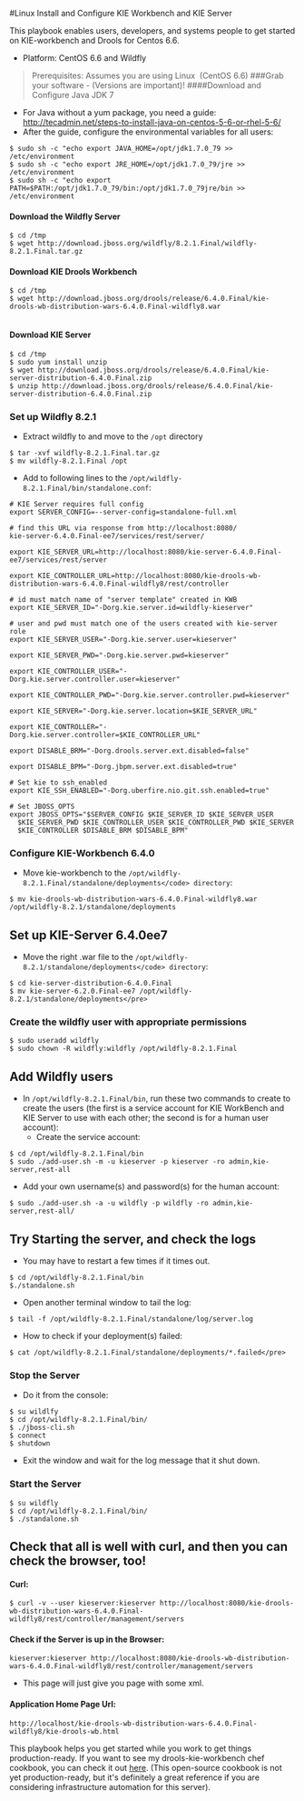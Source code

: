 #Linux Install and Configure KIE Workbench and KIE Server

This playbook enables users, developers, and systems people to get started on KIE-workbench and Drools for Centos 6.6.

* Platform: CentOS 6.6 and Wildfly

> Prerequisites: Assumes you are using Linux  (CentOS 6.6)
###Grab your software - (Versions are important)! 
####Download and Configure Java JDK 7

* For Java without a yum package, you need a guide: http://tecadmin.net/steps-to-install-java-on-centos-5-6-or-rhel-5-6/
* After the guide, configure the environmental variables for all users:
 
```
$ sudo sh -c "echo export JAVA_HOME=/opt/jdk1.7.0_79 >> /etc/environment
$ sudo sh -c "echo export JRE_HOME=/opt/jdk1.7.0_79/jre >> /etc/environment
$ sudo sh -c "echo export PATH=$PATH:/opt/jdk1.7.0_79/bin:/opt/jdk1.7.0_79jre/bin >> /etc/environment
```
#### Download the Wildfly Server
```
$ cd /tmp
$ wget http://download.jboss.org/wildfly/8.2.1.Final/wildfly-8.2.1.Final.tar.gz
```  
#### Download KIE Drools Workbench
```
$ cd /tmp
$ wget http://download.jboss.org/drools/release/6.4.0.Final/kie-drools-wb-distribution-wars-6.4.0.Final-wildfly8.war
   
```

#### Download KIE Server
```
$ cd /tmp
$ sudo yum install unzip
$ wget http://download.jboss.org/drools/release/6.4.0.Final/kie-server-distribution-6.4.0.Final.zip
$ unzip http://download.jboss.org/drools/release/6.4.0.Final/kie-server-distribution-6.4.0.Final.zip
```  

 ### Set up Wildfly 8.2.1
 
* Extract wildfly to and move to the `/opt` directory
```
$ tar -xvf wildfly-8.2.1.Final.tar.gz
$ mv wildfly-8.2.1.Final /opt
```
* Add to following lines to the `/opt/wildfly-8.2.1.Final/bin/standalone.conf`:

```
# KIE Server requires full config
export SERVER_CONFIG=--server-config=standalone-full.xml

# find this URL via response from http://localhost:8080/
kie-server-6.4.0.Final-ee7/services/rest/server/
 
export KIE_SERVER_URL=http://localhost:8080/kie-server-6.4.0.Final-ee7/services/rest/server

export KIE_CONTROLLER_URL=http://localhost:8080/kie-drools-wb-distribution-wars-6.4.0.Final-wildfly8/rest/controller

# id must match name of "server template" created in KWB
export KIE_SERVER_ID="-Dorg.kie.server.id=wildfly-kieserver"

# user and pwd must match one of the users created with kie-server role
export KIE_SERVER_USER="-Dorg.kie.server.user=kieserver"
 
export KIE_SERVER_PWD="-Dorg.kie.server.pwd=kieserver"

export KIE_CONTROLLER_USER="-Dorg.kie.server.controller.user=kieserver"

export KIE_CONTROLLER_PWD="-Dorg.kie.server.controller.pwd=kieserver"

export KIE_SERVER="-Dorg.kie.server.location=$KIE_SERVER_URL"

export KIE_CONTROLLER="-Dorg.kie.server.controller=$KIE_CONTROLLER_URL"

export DISABLE_BRM="-Dorg.drools.server.ext.disabled=false"

export DISABLE_BPM="-Dorg.jbpm.server.ext.disabled=true"

# Set kie to ssh_enabled
export KIE_SSH_ENABLED="-Dorg.uberfire.nio.git.ssh.enabled=true"

# Set JBOSS_OPTS 
export JBOSS_OPTS="$SERVER_CONFIG $KIE_SERVER_ID $KIE_SERVER_USER 
  $KIE_SERVER_PWD $KIE_CONTROLLER_USER $KIE_CONTROLLER_PWD $KIE_SERVER 
  $KIE_CONTROLLER $DISABLE_BRM $DISABLE_BPM"

```
### Configure KIE-Workbench 6.4.0

* Move kie-workbench to the `/opt/wildfly-8.2.1.Final/standalone/deployments</code> directory`:
```
$ mv kie-drools-wb-distribution-wars-6.4.0.Final-wildfly8.war /opt/wildfly-8.2.1/standalone/deployments
```
## Set up KIE-Server 6.4.0ee7

* Move the right .war file to the `/opt/wildfly-8.2.1/standalone/deployments</code> directory`:
```
$ cd kie-server-distribution-6.4.0.Final
$ mv kie-server-6.2.0.Final-ee7 /opt/wildfly-8.2.1/standalone/deployments</pre>
```
### Create the wildfly user with appropriate permissions</h2>
```
$ sudo useradd wildfly
$ sudo chown -R wildfly:wildfly /opt/wildfly-8.2.1.Final
```

## Add Wildfly users

* In `/opt/wildfly-8.2.1.Final/bin`, run these two commands to create to create the users (the first is a service account for KIE WorkBench and KIE Server to use with each other; the second is for a human user account):
  * Create the service account:
```
$ cd /opt/wildfly-8.2.1.Final/bin
$ sudo ./add-user.sh -m -u kieserver -p kieserver -ro admin,kie-server,rest-all
```
 * Add your own username(s) and password(s) for the human account:
```
$ sudo ./add-user.sh -a -u wildfly -p wildfly -ro admin,kie-server,rest-all/
```
## Try Starting the server, and check the logs

 * You may have to restart a few times if it times out.
``` 
$ cd /opt/wildfly-8.2.1.Final/bin
$./standalone.sh
```
* Open another terminal window to tail the log:
```
$ tail -f /opt/wildfly-8.2.1.Final/standalone/log/server.log
```
* How to check if your deployment(s) failed:
```
$ cat /opt/wildfly-8.2.1.Final/standalone/deployments/*.failed</pre>
```

### Stop the Server
* Do it from the console:
```
$ su wildlfy
$ cd /opt/wildfly-8.2.1.Final/bin/
$ ./jboss-cli.sh
$ connect
$ shutdown
```
* Exit the window and wait for the log message that it shut down.

### Start the Server
```
$ su wildfly
$ cd /opt/wildfly-8.2.1.Final/bin/
$ ./standalone.sh
```
## Check that all is well with curl, and then you can check the browser, too!

#### Curl:
```
$ curl -v --user kieserver:kieserver http://localhost:8080/kie-drools-wb-distribution-wars-6.4.0.Final-wildfly8/rest/controller/management/servers
```  
####  Check if the Server is up in the Browser:
```
kieserver:kieserver http://localhost:8080/kie-drools-wb-distribution-wars-6.4.0.Final-wildfly8/rest/controller/management/servers
```
* This page will just give you page with some xml. 

#### Application Home Page Url:
`http://localhost/kie-drools-wb-distribution-wars-6.4.0.Final-wildfly8/kie-drools-wb.html`

This playbook helps you get started while you work to get things production-ready. If you want to see my drools-kie-workbench chef cookbook, you can check it out <a href="https://github.com/estelora/drools-kie-workbench">here</a>. (This open-source cookbook is not yet production-ready, but it's definitely a great reference if you are considering infrastructure automation for this server).
